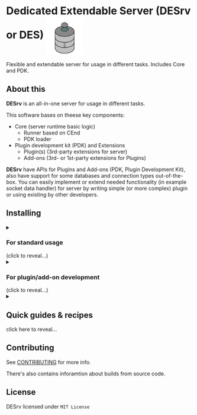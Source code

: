 # Dedicated Extendable Server (DESrv or DES) <img src="./des_logo.png" align="center" width="100">
Flexible and extendable server for usage in different tasks. Includes Core and PDK.

## About this
**DESrv** is an all-in-one server for usage in different tasks. 

This software bases on theese key components:
* Core (server runtime basic logic)
  * Runner based on CEnd
  * PDK loader
* Plugin development kit (PDK) and Extensions
  * Plugin(s) (3rd-party extensions for server)
  * Add-ons (3rd- or 1st-party extensions for Plugins)

**DESrv** have APIs for Plugins and Add-ons (PDK, Plugin Development Kit), also have support for some databases and connection types out-of-the-box.
You can easily implement or extend needed functionality (in example socket data handler) for server by writing simple (or more complex) plugin or using existing by other developers.

## Installing
<details>
<summary><h3 id="des-for-standard">For standard usage</h3> (click to reveal...)</summary>

0. Prerequesties:
    * .NET 6.0
    * Windows or *nix system
    * Extensions what you need
    * (optional) Internet connection
    * (optional) Connection client

1. Download binaries for your OS and platform on [releases page](https://github.com/Blusutils/DESrv/releases/latest).

2. Open terminal, `cd` (change directory) to with downloaded binaries.

3. Type:

```batch
:: on Windows
des-config
```
```bash
# on *nix
./des-config
```

Follow the instructions in console to perform basic configuration of server.

4. Run DESrv:

```batch
:: on Windows
des-run <optional params>
```
```bash
# on *nix
./des-run <optional params>
```
</details>
<details>
<summary><h3>For plugin/add-on development</h3> (click to reveal...)</summary>

1. Make sure that you have already installed DESrv. 
If not, [go here](#des-for-standard). 

2. Go to the [docs](https://github.com/Blusutils/DESrv/wiki) for more information and tutorials. 

</details>
<details>
<summary><h2>Quick guides & recipes</h2> click here to reveal...</summary>

### Quick guide to configuration and command line arguments
DESrv needs configuration to run. You can set it using `des-config` in binaries. Out config file can be found in same directory with all binaries (file named as `desconfig.json`).
All values in this file is overridable on server run. Just pass commandline argument with same name as field name in config. In example:
```jsonc
// config file 
{
  "loglevel": "debug",
  "port": 9090,
  // other config params
}
```
```batch
:: on Windows
ds-run --loglevel warn
```
In this example loglevel will be overriden for this run of server but port will stay 9090. 

All configuration parameters is available in docs. 
<!-- <details>
<summary><h3>List of all configuration parameters</h3></summary>

* host 
  * `string` `not required`
  * Default host IP to bind it to sockets. If not set, server will run on `localhost` (`127.0.0.1`). 

* port
  * `int` `not required`
  * Default port used to connect to the server. If not set, server will pick `9090` port. 

* loglevel
  * `string` `not required`
  * DES CEnd logger level. If not set, "debug" will used by default. 

* superuser
  * `string` `not required` 
  * Super-user login credentails in `name:password`. If not set, Super-user feature will not be used.

* sidetunnel 
  * `bool` `not required` 
  * Enables "SideTunnel" feature (only for Add-ons that supports it). 

* sequredchannel `or` securedchannel
  * `bool` `not required` 
  * Enables "SequredChannel" feature (only for Plugins and Add-ons that supports it). And all ok with name of this thing, I didn't make a typo. 

* prefersecure 
  * `bool` `not required` 
  * Prefers all sockets to use secured connection (in example WSS instead standard Websockets). 

* randommode
  * `bool` `not required`
  * Sets random integers generator (`dotrand`, `cpprand`, `randomorg` or any other from plugins). By default set to `dotrand` (standard .NET random). 
</details> --> 

### How to use extensions (Plugins or Addons)
That's very simple! Just put `.desext` file in `./extensions` folder in DESrv directory. 

By default DESrv runs with all found extensions. So, you need to run server with `use-exts` argument:
```batch
:: on Windows
des-run --servermode tcpsock --use-exts ExamplePlugin ExampleAddon_ExamplePlugin
```
You can also put extensions what you'll use to configuration. 

Plugins should be named like `PluginName.desext`, and addons like `AddonName_TargetPlugiNname.desext` (`.desext` files is actually a .NET DLLs; don't change extension: it needed to detect files what is valid extensions).

### "Bad random" issues
DESrv was written on .NET C#, which has very bad pseudorandom. But you can choose what random you'll use. By default, three methods available:
* Standard System.Random
* C++ random
* [Random.org](https://random.org) API random
* [LavaRnd](https://www.lavarand.org/) random *TODO*

If you want to use another random implementation, create plugin with class, implements `IRandom` interface, then add it to configuration. More info in docs.
</details>

## Contributing 
See [CONTRIBUTING](./CONTRIBUTING.md) for more info. 

There's also contains inforamtion about builds from source code. 

## License 
DESrv licensed under `MIT License`


